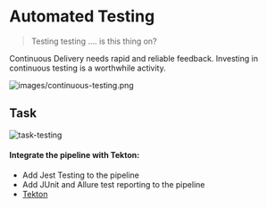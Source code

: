 # Automated Testing

> Testing testing .... is this thing on?

Continuous Delivery needs rapid and reliable feedback. Investing in continuous testing is a worthwhile activity.

![images/continuous-testing.png](images/continuous-testing.png)
## Task

![task-testing](./images/task-testing.png)

#### Integrate the pipeline with Tekton:

- Add Jest Testing to the pipeline 
- Add JUnit and Allure test reporting to the pipeline 
- <span style="color:blue;">[Tekton](todo-2b-tekton.md)</span>
